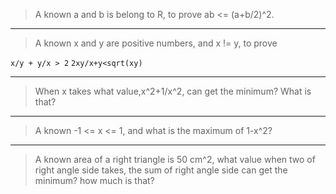 > A known a and b is belong to R, to prove ab <= (a+b/2)^2.

----

> A known x and y are positive numbers, and x != y, to prove

```x/y + y/x > 2```  ```2xy/x+y<sqrt(xy)```

----

> When x takes what value,x^2+1/x^2, can get the minimum? What is that?

----

> A known -1 <= x <= 1, and what is the maximum of 1-x^2?

----

>  A known area of a right triangle is 50 cm^2, what value when two of right angle side takes, the sum of right angle side can get the minimum? how much is that?

